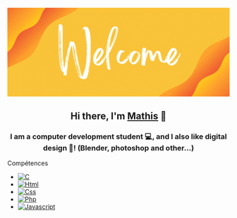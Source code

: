 <p align="center">
<img src="Profile_Banner.gif" alt="hi" class="inline"/>
</p>
<h2 align="center">
Hi there, I'm <a href="https://github.com/mathisfr" target="_blank" rel="noreferrer">Mathis</a> 👋
</h2>
<h3 align="center">
I am a computer development student 💻, and I also like digital design 🎨! (Blender, photoshop and other...)
</h3> 
<p>Compétences</p>
<ul>
  <li>
    <a href="https://"><img src="https://img.shields.io/badge/C-00599c?logo=C&logoColor=fff" alt="C"></a>
  </li>
  <li>
    <a href="https://"><img src="https://img.shields.io/badge/Html-fe7d37?logo=HTML5&logoColor=fff" alt="Html"></a>
  </li>
  <li>
    <a href="https://"><img src="https://img.shields.io/badge/Css-fe7d37?logo=CSS3&logoColor=fff" alt="Css"></a>
  </li>
  <li>
    <a href="https://"><img src="https://img.shields.io/badge/Php-8993be?logo=PHP&logoColor=fff" alt="Php"></a>
  </li>
  <li>
    <a href="https://"><img src="https://img.shields.io/badge/Javascript-f0db4f?logo=Javascript&logoColor=fff" alt="Javascript"></a>
  </li>
</ul>
